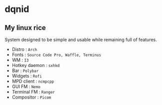 # dqnid
## My linux rice
System designed to be simple and usable while remaining full of features.
* Distro : `Arch`
* Fonts : `Source Code Pro, Waffle, Terminus`
* WM : `I3`
* Hotkey daemon : `sxhkd`
* Bar : `Polybar`
* Widgets : `Rofi`
* MPD client : `ncmpcpp`
* GUI FM : `Nemo`
* Terminal FM : `Ranger`
* Compositor : `Picom`
